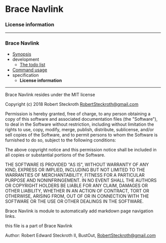# Brace Navlink
### License information


----
### Brace Navlink
* [Synopsis ](https://github.com/restarian/brace_navlink/blob/master/docs_raw/license.md)
* development
  * [The todo list](https://github.com/restarian/brace_navlink/blob/master/docs_raw/license.md)
* [Command usage](https://github.com/restarian/brace_navlink/blob/master/docs_raw/license.md)
* specification
  * **License information**

----

Brace Navlink resides under the MIT license

Copyright (c) 2018 Robert Steckroth <RobertSteckroth@gmail.com>

Permission is hereby granted, free of charge, to any person obtaining a copy
of this software and associated documentation files (the "Software"), to deal
in the Software without restriction, including without limitation the rights
to use, copy, modify, merge, publish, distribute, sublicense, and/or sell
copies of the Software, and to permit persons to whom the Software is
furnished to do so, subject to the following conditions:

The above copyright notice and this permission notice shall be included in all
copies or substantial portions of the Software.

THE SOFTWARE IS PROVIDED "AS IS", WITHOUT WARRANTY OF ANY KIND, EXPRESS OR
IMPLIED, INCLUDING BUT NOT LIMITED TO THE WARRANTIES OF MERCHANTABILITY,
FITNESS FOR A PARTICULAR PURPOSE AND NONINFRINGEMENT. IN NO EVENT SHALL THE
AUTHORS OR COPYRIGHT HOLDERS BE LIABLE FOR ANY CLAIM, DAMAGES OR OTHER
LIABILITY, WHETHER IN AN ACTION OF CONTRACT, TORT OR OTHERWISE, ARISING FROM,
OUT OF OR IN CONNECTION WITH THE SOFTWARE OR THE USE OR OTHER DEALINGS IN THE
SOFTWARE.

  Brace Navlink is module to automatically add markdown page navigation links.

  this file is a part of Brace Navlink 

 Author: Robert Edward Steckroth II, BustOut, <RobertSteckroth@gmail.com>

